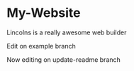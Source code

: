 # My-Website

Lincolns is a really awesome web builder

Edit on example branch

Now editing on update-readme branch
